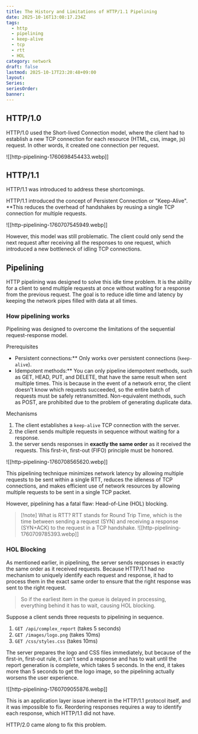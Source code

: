 ```yaml
---
title: The History and Limitations of HTTP/1.1 Pipelining
date: 2025-10-16T13:08:17.234Z
tags:
  - http
  - pipelining
  - keep-alive
  - tcp
  - rtt
  - HOL
category: network
draft: false
lastmod: 2025-10-17T23:20:48+09:00
layout:
Series:
seriesOrder:
banner:
---
```

## HTTP/1.0
HTTP/1.0 used the Short-lived Connection model, where the client had to establish a new TCP connection for each resource (HTML, css, image, js) request. In other words, it created one connection per request.

![[http-pipelining-1760698454433.webp]]



## HTTP/1.1
HTTP/1.1 was introduced to address these shortcomings.

HTTP/1.1 introduced the concept of Persistent Connection or "Keep-Alive". **This reduces the overhead of handshakes by reusing a single TCP connection for multiple requests.

![[http-pipelining-1760707545949.webp]]

However, this model was still problematic. The client could only send the next request after receiving all the responses to one request, which introduced a new bottleneck of idling TCP connections.

## Pipelining

HTTP pipelining was designed to solve this idle time problem. It is the ability for a client to send multiple requests at once without waiting for a response from the previous request. The goal is to reduce idle time and latency by keeping the network pipes filled with data at all times.

### How pipelining works

Pipelining was designed to overcome the limitations of the sequential request-response model.

Prerequisites
- Persistent connections:** Only works over persistent connections (`keep-alive`).
- Idempotent methods:** You can only pipeline idempotent methods, such as GET, HEAD, PUT, and DELETE, that have the same result when sent multiple times. This is because in the event of a network error, the client doesn't know which requests succeeded, so the entire batch of requests must be safely retransmitted. Non-equivalent methods, such as POST, are prohibited due to the problem of generating duplicate data.


Mechanisms

1. The client establishes a `keep-alive` TCP connection with the server.    
2. the client sends multiple requests in sequence without waiting for a response.   
3. the server sends responses in **exactly the same order** as it received the requests. This first-in, first-out (FIFO) principle must be honored.

![[http-pipelining-1760708565620.webp]]

This pipelining technique minimizes network latency by allowing multiple requests to be sent within a single RTT, reduces the idleness of TCP connections, and makes efficient use of network resources by allowing multiple requests to be sent in a single TCP packet.

However, pipelining has a fatal flaw: Head-of-Line (HOL) blocking.

> [!note] What is RTT?
> RTT stands for Round Trip Time, which is the time between sending a request (SYN) and receiving a response (SYN+ACK) to the request in a TCP handshake.
> ![[http-pipelining-1760709785393.webp]]

### HOL Blocking

As mentioned earlier, in pipelining, the server sends responses in exactly the same order as it received requests. Because HTTP/1.1 had no mechanism to uniquely identify each request and response, it had to process them in the exact same order to ensure that the right response was sent to the right request.

> So if the earliest item in the queue is delayed in processing, everything behind it has to wait, causing HOL blocking.

Suppose a client sends three requests to pipelining in sequence.

1. `GET /api/complex_report` (takes 5 seconds)
2. `GET /images/logo.png` (takes 10ms)
3. `GET /css/styles.css` (takes 10ms)

The server prepares the logo and CSS files immediately, but because of the first-in, first-out rule, it can't send a response and has to wait until the report generation is complete, which takes 5 seconds. In the end, it takes more than 5 seconds to get the logo image, so the pipelining actually worsens the user experience.

![[http-pipelining-1760709055876.webp]]

This is an application layer issue inherent in the HTTP/1.1 protocol itself, and it was impossible to fix. Reordering responses requires a way to identify each response, which HTTP/1.1 did not have.

HTTP/2.0 came along to fix this problem.